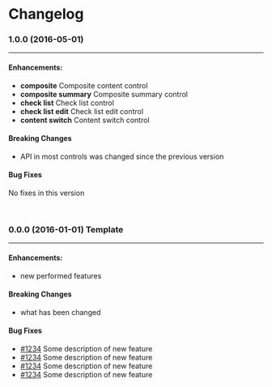 # Changelog

### 1.0.0 (2016-05-01)
-----

#### Enhancements:

* **composite** Composite content control
* **composite summary** Composite summary control
* **check list** Check list control
* **check list edit** Check list edit control
* **content switch** Content switch control


#### Breaking Changes
* API in most controls was changed since the previous version

#### Bug Fixes
No fixes in this version

<br/>

### 0.0.0 (2016-01-01) Template
-----

#### Enhancements:

* new performed features

#### Breaking Changes
* what has been changed

#### Bug Fixes

* [#1234](http://link_to_pull_request) Some description of new feature
* [#1234](http://link_to_pull_request) Some description of new feature
* [#1234](http://link_to_pull_request) Some description of new feature
* [#1234](http://link_to_pull_request) Some description of new feature

